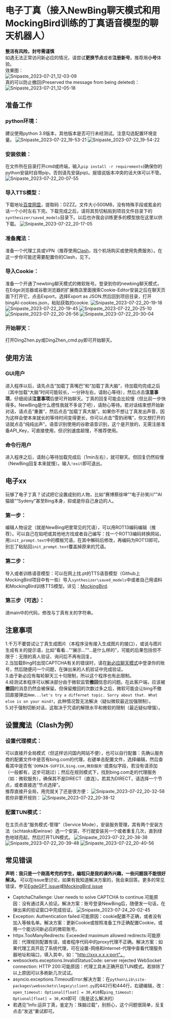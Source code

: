 # 电子丁真（接入NewBing聊天模式和用MockingBird训练的丁真语音模型的聊天机器人）
**整活有风险，封号需谨慎**  
如遇无法正常访问新必应的情况，请尝试**更换节点**或者**注册新号**。推荐用**小号**体验。  
效果图：  
![Snipaste_2023-07-21_12-03-09](https://github.com/DrowskoytayhulGuider/DingZhen-bot/assets/77562801/88df24de-3b0f-4a1b-944d-a8dabfcde698)  
真的可以防止撤回(Preserved the message from being deleted)：
![Snipaste_2023-07-21_12-05-18](https://github.com/DrowskoytayhulGuider/DingZhen-bot/assets/77562801/32780c4a-dd60-46c1-b824-016194dda159)
## 准备工作
### python环境：
建议使用python 3.9版本，其他版本是否可行未经测试。注意勾选配置环境变量。
![Snipaste_2023-07-22_19-53-21](https://github.com/DrowskoytayhulGuider/DingZhen-bot/assets/77562801/5eb51501-9c34-4edc-8822-f0e59081da9d)
![Snipaste_2023-07-22_19-54-22](https://github.com/DrowskoytayhulGuider/DingZhen-bot/assets/77562801/cdf686ab-d507-4abb-8d0a-63481436ae11)
### 安装依赖：
在文件所在目录打开cmd或终端，输入`pip install -r requirements`(确保你的python安装时自带pip，否则请先安装pip)。报错说版本冲突的话大体可以不管。
![Snipaste_2023-07-22_20-07-55](https://github.com/DrowskoytayhulGuider/DingZhen-bot/assets/77562801/a82e114b-64d7-428e-971d-ec2bb261cbcf)
### 导入TTS模型：
下载地址[百度网盘](https://pan.baidu.com/s/1YOeEZ3IHTyP7cXWKuVf28A?pwd=DZZZ)，提取码：DZZZ。文件大小500MB，没有特殊手段或氪金的话一个小时左右下完。下载完成之后，请将其剪切粘贴到项目文件目录下的`synthesizer/saved_models`目录下。以后也许我会训练更多的模型放在这里以供下载。
![Snipaste_2023-07-22_20-17-05](https://github.com/DrowskoytayhulGuider/DingZhen-bot/assets/77562801/4b440f3f-aac8-44d0-8309-9f92ea7f2e02)
### 准备魔法：
准备一个代理工具或VPN（推荐使用[Clash](https://github.com/Fndroid/clash_for_windows_pkg/releases)，找个机场购买或使用免费服务）。在这一步你可能还需要配置你的Clash，见下。
### 导入Cookie：
准备一个开通了newbing聊天模式的微软账号。登录到你的newbing聊天模式，在Edge浏览器或谷歌浏览器的扩展商店里面搜索Cookie-Editor安装之后在聊天页面下打开它，点击Export，选择Export as JSON.然后回到项目目录，打开bingAI-cookies.json，粘贴获取的cookie.
![Snipaste_2023-07-22_20-19-18](https://github.com/DrowskoytayhulGuider/DingZhen-bot/assets/77562801/2f77a25f-f726-4382-8e87-f2d04c041946)
![Snipaste_2023-07-22_20-19-45](https://github.com/DrowskoytayhulGuider/DingZhen-bot/assets/77562801/388f0f98-131b-40f9-a9c5-1ab23b00355d)
![Snipaste_2023-07-22_20-25-10](https://github.com/DrowskoytayhulGuider/DingZhen-bot/assets/77562801/b2c6af14-cbdc-44b5-91e6-bf0e7018c9be)
![Snipaste_2023-07-22_20-26-56](https://github.com/DrowskoytayhulGuider/DingZhen-bot/assets/77562801/a0373c92-ad1e-4851-81c8-c8eee55efd67)
![Snipaste_2023-07-22_20-30-04](https://github.com/DrowskoytayhulGuider/DingZhen-bot/assets/77562801/440fc641-9098-400d-9332-42917cf982fd)
### 开始聊天：
打开DingZhen.py或DingZhen_cmd.py即可开始聊天。
## 使用方法
### GUI用户
进入程序以后，请先点击“加载丁真嘴巴”和“加载丁真大脑”，待加载均完成之后（其中加载“大脑”时间可能较长，一分钟左右，请耐心等待），然后点击**注意事项**，仔细阅读**注意事项**后便可开始聊天。丁真的回复可能会比较慢（但比前一步快得多。NewBing是什么德性我就不多说了吧），请耐心等待。若对话结束想开始新对话，请点击“重置”，然后点击“加载丁真大脑”。如果你不想让丁真发出声音，因为这样会使本来就长的等待时间变得更长，你可以点击“雪豹闭嘴”，你又想打开的话就点击“纯纯出声”。语音识别使用的谷歌语音识别，这个是开放的，无需注册准备API_Key，可直接使用，但识别速度超慢，不推荐使用。
### 命令行用户
进入程序之后，请耐心等待加载完成后（1min左右），就可聊天。但回复仍然较慢（NewBing回复本来就慢）。输入`!exit`即可退出。
## 电子xx
玩够了电子丁真？试试把它设置成别的人物，比如“赛博蔡徐坤”“电子孙笑川”“AI猫娘”“Sydeny”甚至Bing本身，抑或是你自己身边的人。
### 第一步：
编辑人物设定（就是NewBing吧里常见的咒语），可以用ROT13编码编辑（推荐）。可以自己在贴吧或其他地方找或者自己编写：找一个ROT13编码转换网站，用`init_prompt.text`中的模板咒语，在其中解码后修改，再编码为ROT13即可。别忘了粘贴回`init_prompt.text`覆盖掉原来的咒语。
### 第二步：
导入或者训练语音模型：可以在网上找.pt的TTS语音模型（Github上MockingBird项目中有一些）导入`synthesizer\saved_models`中或者自己用语料和MockingBird训练TTS模型。详见：[MockingBird](https://github.com/babysor/MockingBird/blob/main/README-CN.md).
### 第三步（可选）：
进main中的代码，修改与丁真有关的字符串。
## 注意事项
1.千万不要尝试让丁真生成图片（本程序没有接入生成图片的接口），或说与图片生成有关的提示语，比如“看看...”“展示...”“...是什么样的”，可能的后果包括但不限于：无限的真人验证、询问后不再有回复。  
2.当加载Bing时出现CAPTCHA有关的错误时，请在[新必应聊天模式](https://www.bing.com/chat)中登录你的账号，然后随便问一个问题，在弹出来的人机验证中完成验证。  
3.由于新必应有每轮聊天三十句限制，所以这个程序也有此限制。  
4.经测试本程序可以解决部分由于微软监管**撤回**信息的问题。在此客户端，应该被**撤回**的消息仍然会被保留。但保留撤回的次数过多之后，微软可能会让bing不撤回直接弹出`Hmm...let's try a differnet topic. Sorry about that. What else is on your mind?`，此种情况暂无法解决（疑似微软最近加强限制）。  
5.对于强制切断对话，这取决于咒语的解限水平和微软的限制（最近疑似增强）。
## 设置魔法（Clash为例）
### 设置代理模式：
可以直接开全局模式（但这样访问国内网站不便），也可以自行配置：先确认服务商的配置文件中是否有bing.com的代理，右键单击配置文件，选择编辑，然后查看其中是否有`'DOMAIN-SUFFIX,bing.com,微软服务'`或类似字段，若没有请添加（一般都有，这步可跳过）；然后在规则模式下，找到bing.com走的代理服务（如：微软服务），确保其不是DIRECT（直连）。若其为DIRECT，请选择一个节点，或者直接选“节点选择”。  
推荐直接开全局，用完就关了还是很方便：
![Snipaste_2023-07-22_20-32-58](https://github.com/DrowskoytayhulGuider/DingZhen-bot/assets/77562801/31cec25a-7a5b-4729-b1a6-023d2ef09055)  
若你非要开规则：
![Snipaste_2023-07-22_20-38-12](https://github.com/DrowskoytayhulGuider/DingZhen-bot/assets/77562801/bb5ce2d5-b5e7-452d-ac98-955d9888a9a1)
### 配置TUN模式：
在主页点击“服务模式-管理”（Service Mode），安装服务管理，其有两个安装方法（schtasks和winsw）选一个安装，不行就安装另一个或者重复几次，直到绿色地球亮起，然后打开TUN模式。
![Snipaste_2023-07-22_20-38-38](https://github.com/DrowskoytayhulGuider/DingZhen-bot/assets/77562801/bc86c597-7dfe-479f-88d4-e792a22b2227)
![Snipaste_2023-07-22_20-39-48](https://github.com/DrowskoytayhulGuider/DingZhen-bot/assets/77562801/97959211-2d10-4e76-925e-fd2d40ccc492)
![Snipaste_2023-07-22_20-40-56](https://github.com/DrowskoytayhulGuider/DingZhen-bot/assets/77562801/022c103e-00de-4278-bf4e-cb17a375df99)
## 常见错误
**声明：我只是一个刚高考完的学生，编程只是我的课外兴趣，一些问题我不能很好解决。** 可以在issue里讨论，如果有我知道解决方案的，我会来回答。更多的常见错误，参见[EgdeGPT issue](https://github.com/acheong08/EdgeGPT/issues)或[MockingBird issue](https://github.com/babysor/MockingBird/issues)  
* CaptchaChallenge: User needs to solve CAPTCHA to continue.可能原因：没有通过真人验证。解决方案：账号登录NewBing后，随便发一句话，在弹出来的验证窗口中完成验证。
![Snipaste_2023-07-24_20-02-45](https://github.com/DrowskoytayhulGuider/DingZhen-bot/assets/77562801/e1c263e6-9cd9-42d2-8506-af5b92a34a18)
* Exception: Authentication failed:可能原因：cookie配置不正确，或者没有加入等候名单。解决方案：更新Cookie或按照准备工作正确配置Cookie，或用一个能访问新必应的微软账号。
* httpx.TooManyRedirects: Exceeded maximum allowed redirects:可能原因：代理规则配置有误，或者程序代码中的proxy代理不正确。解决方案：如果代理工具开启了系统代理，可在设置-网络和Internet-代理中查看代理服务器地址和端口，填入其中，如："http://xxx.x.x.x:port"。
* websockets.exceptions.InvalidStatusCode: server rejected WebSocket connection: HTTP 200:可能原因：代理工具未正确开启TUN模式。若排除了以上原因可以多刷新几次试试。
* asyncio.exceptions.TimeoutError:解决方案：在`python\Lib\site-packages\websockets\legacy\client.py`的442行和444行，右键编辑，改：`open_timeout: Optional[float] = 30,#10`和`ping_timeout: Optional[float] = 30,#20`即可（我是这么解决的）
* 若遇见“Info:运异丁真，鉴定为：珠脑过载”，别担心，这个问题很简单，反复点击“发送”重试即可。
